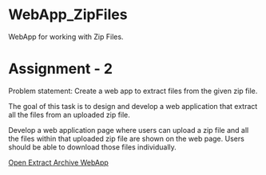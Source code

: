 # WebApp_ZipFiles
WebApp for working with Zip Files.

# Assignment - 2
Problem statement: Create a web app to extract files from the given zip file.

The goal of this task is to design and develop a web application that extract all the files from an uploaded zip file.

Develop a web application page where users can upload a zip file and all the files within that uploaded zip file are shown on the web page. Users should be able to download those files individually.

<a href="https://extract-archive.herokuapp.com/">Open Extract Archive WebApp</a>
